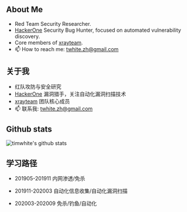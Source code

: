 ## About Me

- Red Team Security Researcher.
- [HackerOne](https://hackerone.com/timwhite) Security Bug Hunter, focused on automated vulnerability discovery.
- Core members of [xrayteam](https://xray.cool/team.html).
- 📫 How to reach me: twhite.zh@gmail.com

## 关于我

- 红队攻防与安全研究
- [HackerOne](https://hackerone.com/timwhite) 漏洞猎手，关注自动化漏洞扫描技术
- [xrayteam](https://xray.cool/team.html) 团队核心成员
- 📫 联系我: twhite.zh@gmail.com

## Github stats

![timwhite's github stats](https://github-readme-stats.vercel.app/api?username=timwhitez&count_private=true&show_icons=true&theme=vue)

## 学习路径

- 201905-201911 内网渗透/免杀

- 201911-202003 自动化信息收集/自动化漏洞扫描

- 202003-202009 免杀/钓鱼/自动化
